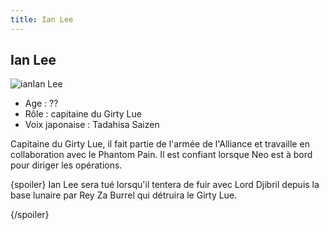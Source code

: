```yaml
---
title: Ian Lee
---
```


Ian Lee
-------

![ian](/images/stories/saga/gundamseeddestiny/persos/alliance/ian.jpg)Ian Lee


- Age : ??  
- Rôle : capitaine du Girty Lue  
- Voix japonaise : Tadahisa Saizen


Capitaine du Girty Lue, il fait partie de l'armée de l'Alliance et travaille en collaboration avec le Phantom Pain. Il est confiant lorsque Neo est à bord pour diriger les opérations.


{spoiler}
Ian Lee sera tué lorsqu'il tentera de fuir avec Lord Djibril depuis la base lunaire par Rey Za Burrel qui détruira le Girty Lue.


{/spoiler}